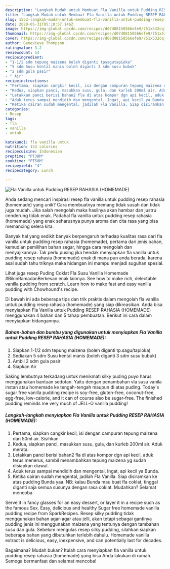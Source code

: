 ```yaml
---
description: "Langkah Mudah untuk Membuat Fla Vanilla untuk Pudding RESEP RAHASIA (HOMEMADE) yang Enak"
title: "Langkah Mudah untuk Membuat Fla Vanilla untuk Pudding RESEP RAHASIA (HOMEMADE) yang Enak"
slug: 1552-langkah-mudah-untuk-membuat-fla-vanilla-untuk-pudding-resep-rahasia-homemade-yang-enak
date: 2020-05-31T05:10:57.146Z
image: https://img-global.cpcdn.com/recipes/d07d08158566efe9/751x532cq70/fla-vanilla-untuk-pudding-resep-rahasia-homemade-foto-resep-utama.jpg
thumbnail: https://img-global.cpcdn.com/recipes/d07d08158566efe9/751x532cq70/fla-vanilla-untuk-pudding-resep-rahasia-homemade-foto-resep-utama.jpg
cover: https://img-global.cpcdn.com/recipes/d07d08158566efe9/751x532cq70/fla-vanilla-untuk-pudding-resep-rahasia-homemade-foto-resep-utama.jpg
author: Genevieve Thompson
ratingvalue: 3.2
reviewcount: 14
recipeingredient:
- "1-1/2 sdm tepung maizena boleh diganti tpsagutapioka"
- "5 sdm Susu kental manis boleh diganti 3 sdm susu bubuk"
- "2 sdm gula pasir"
- " Air"
recipeinstructions:
- "Pertama, siapkan cangkir kecil, isi dengan campuran tepung maizena dan 50ml air. Sisihkan"
- "Kedua, siapkan panci, masukkan susu, gula, dan kurleb 200ml air. Aduk merata."
- "Letakkan panci berisi bahan2 fla di atas kompor dgn api kecil, aduk terus menerus, sambil menambahkan tepung maizena yg sudah disiapkan diawal."
- "Aduk terus sampai mendidih dan mengental. Ingat, api kecil ya Bunda."
- "Ketika cairan sudah mengental, jadilah Fla Vanilla. Siap disiramkan ke atas pudding Bunda yaa. NB: kalau Bunda mau buat fla coklat, tinggal diganti saja semua susunya dengan rasa coklat. Mudahkan? Selamat mencoba"
categories:
- Resep
tags:
- fla
- vanilla
- untuk

katakunci: fla vanilla untuk 
nutrition: 153 calories
recipecuisine: Indonesian
preptime: "PT38M"
cooktime: "PT58M"
recipeyield: "4"
recipecategory: Lunch

---
```



![Fla Vanilla untuk Pudding RESEP RAHASIA (HOMEMADE)](https://img-global.cpcdn.com/recipes/d07d08158566efe9/751x532cq70/fla-vanilla-untuk-pudding-resep-rahasia-homemade-foto-resep-utama.jpg)

Anda sedang mencari inspirasi resep fla vanilla untuk pudding resep rahasia (homemade) yang unik? Cara membuatnya memang tidak susah dan tidak juga mudah. Jika salah mengolah maka hasilnya akan hambar dan justru cenderung tidak enak. Padahal fla vanilla untuk pudding resep rahasia (homemade) yang enak seharusnya punya aroma dan cita rasa yang bisa memancing selera kita.

Banyak hal yang sedikit banyak berpengaruh terhadap kualitas rasa dari fla vanilla untuk pudding resep rahasia (homemade), pertama dari jenis bahan, kemudian pemilihan bahan segar, hingga cara mengolah dan menyajikannya. Tak perlu pusing jika hendak menyiapkan fla vanilla untuk pudding resep rahasia (homemade) enak di mana pun anda berada, karena asal sudah tahu triknya maka hidangan ini mampu menjadi suguhan spesial.

Lihat juga resep Puding Coklat Fla Susu Vanilla Homemade #BikinRamadanBerkesan enak lainnya. See how to make rich, delectable vanilla pudding from scratch. Learn how to make fast and easy vanilla pudding with Chowhound&#39;s recipe.


Di bawah ini ada beberapa tips dan trik praktis dalam mengolah fla vanilla untuk pudding resep rahasia (homemade) yang siap dikreasikan. Anda bisa menyiapkan Fla Vanilla untuk Pudding RESEP RAHASIA (HOMEMADE) menggunakan 4 bahan dan 5 tahap pembuatan. Berikut ini cara dalam menyiapkan hidangannya.

<!--inarticleads1-->

##### Bahan-bahan dan bumbu yang digunakan untuk menyiapkan Fla Vanilla untuk Pudding RESEP RAHASIA (HOMEMADE):

1. Siapkan 1-1/2 sdm tepung maizena (boleh diganti tp.sagu/tapioka)
1. Sediakan 5 sdm Susu kental manis (boleh diganti 3 sdm susu bubuk)
1. Ambil 2 sdm gula pasir
1. Siapkan  Air


Saking lembutnya terkadang untuk menikmati silky puding puyo harus menggunakan bantuan sedotan. Yaitu dengan penambahan vla susu vanila instan atau homemade ke tengah-tengah maupun di atas puding. Today&#39;s sugar free vanilla pudding recipe is soy-free, gluten-free, coconut-free, egg-free, low-calorie, and it can of course also be sugar-free. The finished pudding reminds me very much of JELL-O vanilla pudding! 

<!--inarticleads2-->

##### Langkah-langkah menyiapkan Fla Vanilla untuk Pudding RESEP RAHASIA (HOMEMADE):

1. Pertama, siapkan cangkir kecil, isi dengan campuran tepung maizena dan 50ml air. Sisihkan
1. Kedua, siapkan panci, masukkan susu, gula, dan kurleb 200ml air. Aduk merata.
1. Letakkan panci berisi bahan2 fla di atas kompor dgn api kecil, aduk terus menerus, sambil menambahkan tepung maizena yg sudah disiapkan diawal.
1. Aduk terus sampai mendidih dan mengental. Ingat, api kecil ya Bunda.
1. Ketika cairan sudah mengental, jadilah Fla Vanilla. Siap disiramkan ke atas pudding Bunda yaa. NB: kalau Bunda mau buat fla coklat, tinggal diganti saja semua susunya dengan rasa coklat. Mudahkan? Selamat mencoba


Serve it in fancy glasses for an easy dessert, or layer it in a recipe such as the famous Sex. Easy, delicious and healthy Sugar free homemade vanilla pudding recipe from SparkRecipes. Resep silky pudding tidak menggunakan bahan agar-agar atau jelli, akan tetapi sebagai gantinya pudding jenis ini menggunakan maizena yang tentunya dengan tambahan susu dan gula. Sebelum mengulas resep silky pudding, silahkan siapkan beberapa bahan yang dibutuhkan terlebih dahulu. Homemade vanilla extract is delicious, easy, inexpensive, and can potentially last for decades. 

Bagaimana? Mudah bukan? Itulah cara menyiapkan fla vanilla untuk pudding resep rahasia (homemade) yang bisa Anda lakukan di rumah. Semoga bermanfaat dan selamat mencoba!
